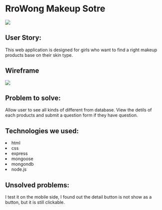 <h1>RroWong Makeup Sotre</h1>

<img src="../public/images/makeup.png">

<h2>User Story:</h2>
<p>This web application is designed for girls who want to find a right makeup products base on their skin type.</p>

<h2>Wireframe</h2>
<img src="../public/images/wireframe.png">

<h2>Problem to solve:</h2>
<p>Allow user to see all kinds of different from database. View the detils of each products and submit a question form if they have question.</p>

<h2>Technologies we used:</h2>

<li>html</li>
<li>css</li>
<li>express</li>
<li>mongoose</li>
<li>mongondb</li>
<li>node.js</li>

<h2>Unsolved problems:</h2>
<p>I test it on the mobile side, I found out the detail button is not show as a button, but it is still clickable.</p>
